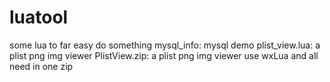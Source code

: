luatool
=======

some lua to far easy do something
mysql_info: mysql demo
plist_view.lua: a plist png img viewer
PlistView.zip: a plist png img viewer use wxLua and all need in one zip
